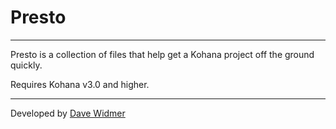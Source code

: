 # Presto

---------

Presto is a collection of files that help get a Kohana project off the ground quickly.

Requires Kohana v3.0 and higher.

--------

Developed by [Dave Widmer](http://www.davewidmer.net)
